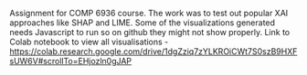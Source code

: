 Assignment for COMP 6936 course.
The work was to test out popular XAI approaches like SHAP and LIME.
Some of the visualizations generated needs Javascript to run so on github they might not show properly.
Link to Colab notebook to view all visualisations - https://colab.research.google.com/drive/1dgZziq7zYLKROiCWt7S0szB9HXFsUW6V#scrollTo=EHjozln0gJAP
